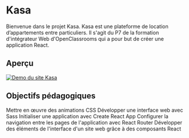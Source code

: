 # Kasa

Bienvenue dans le projet Kasa. Kasa est une plateforme de location d’appartements entre particuliers. 
Il s'agit du P7 de la formation d'intégrateur Web d'OpenClassrooms qui a pour but de créer une application React.

## Aperçu

[![Demo du site Kasa](http://img.youtube.com/vi/aKELLoxLfIA/0.jpg)](http://www.youtube.com/watch?v=aKELLoxLfIA)

## Objectifs pédagogiques

Mettre en œuvre des animations CSS
Développer une interface web avec Sass
Initialiser une application avec Create React App
Configurer la navigation entre les pages de l'application avec React Router
Développer des éléments de l'interface d'un site web grâce à des composants React
